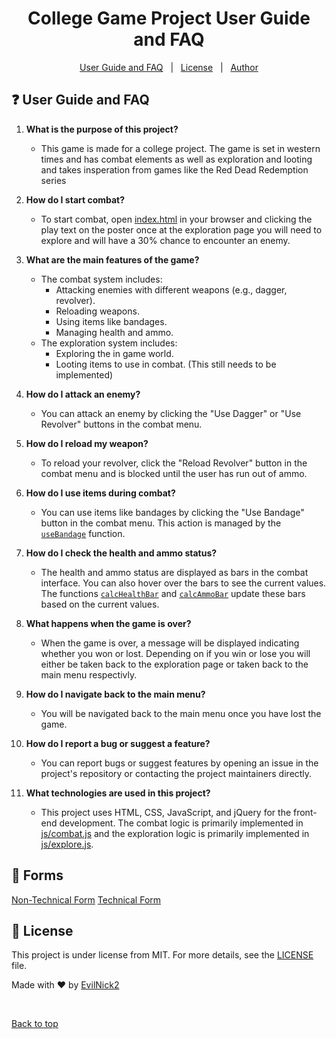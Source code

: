 <h1 align="center">College Game Project User Guide and FAQ</h1>

<p align="center">
	<a href="#dart-user-guide-and-faq">User Guide and FAQ</a> &#xa0; | &#xa0; 
	<a href="#memo-license">License</a> &#xa0; | &#xa0;
	<a href="https://github.com/EvilNick2" target="_blank">Author</a>
</p>

## :question: User Guide and FAQ ##

1. **What is the purpose of this project?**
   - This game is made for a college project. The game is set in western times and has combat elements as well as exploration and looting and takes insperation from games like the Red Dead Redemption series

2. **How do I start combat?**
   - To start combat, open [index.html](index.html) in your browser and clicking the play text on the poster once at the exploration page you will need to explore and will have a 30% chance to encounter an enemy. 

3. **What are the main features of the game?**
   - The combat system includes:
     - Attacking enemies with different weapons (e.g., dagger, revolver).
     - Reloading weapons.
     - Using items like bandages.
     - Managing health and ammo.
   - The exploration system includes:
     - Exploring the in game world.
     - Looting items to use in combat. (This still needs to be implemented)

4. **How do I attack an enemy?**
   - You can attack an enemy by clicking the "Use Dagger" or "Use Revolver" buttons in the combat menu.

5. **How do I reload my weapon?**
   - To reload your revolver, click the "Reload Revolver" button in the combat menu and is blocked until the user has run out of ammo.

6. **How do I use items during combat?**
   - You can use items like bandages by clicking the "Use Bandage" button in the combat menu. This action is managed by the [`useBandage`](js/combat.js) function.

7. **How do I check the health and ammo status?**
   - The health and ammo status are displayed as bars in the combat interface. You can also hover over the bars to see the current values. The functions [`calcHealthBar`](js/combat.js) and [`calcAmmoBar`](js/combat.js) update these bars based on the current values.

8. **What happens when the game is over?**
   - When the game is over, a message will be displayed indicating whether you won or lost. Depending on if you win or lose you will either be taken back to the exploration page or taken back to the main menu respectivly.

9. **How do I navigate back to the main menu?**
    - You will be navigated back to the main menu once you have lost the game.

10. **How do I report a bug or suggest a feature?**
    - You can report bugs or suggest features by opening an issue in the project's repository or contacting the project maintainers directly.

11. **What technologies are used in this project?**
    - This project uses HTML, CSS, JavaScript, and jQuery for the front-end development. The combat logic is primarily implemented in [js/combat.js](js/combat.js) and the exploration logic is primarily implemented in [js/explore.js](js/explore.js).

## :page_with_curl: Forms ##

[Non-Technical Form](https://forms.office.com/e/WQQw5xTs5j)
[Technical Form](https://forms.office.com/e/2XD8nwNZjq)

## :memo: License ##

This project is under license from MIT. For more details, see the [LICENSE](LICENSE.md) file.


Made with :heart: by <a href="https://github.com/EvilNick2" target="_blank">EvilNick2</a>

&#xa0;

<a href="#top">Back to top</a>